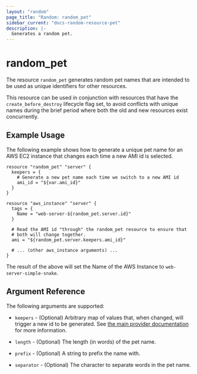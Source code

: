```yaml
---
layout: "random"
page_title: "Random: random_pet"
sidebar_current: "docs-random-resource-pet"
description: |-
  Generates a random pet.
---
```


# random\_pet

The resource `random_pet` generates random pet names that are intended to be
used as unique identifiers for other resources.

This resource can be used in conjunction with resources that have
the `create_before_destroy` lifecycle flag set, to avoid conflicts with
unique names during the brief period where both the old and new resources
exist concurrently.

## Example Usage

The following example shows how to generate a unique pet name for an AWS EC2
instance that changes each time a new AMI id is selected.

```
resource "random_pet" "server" {
  keepers = {
    # Generate a new pet name each time we switch to a new AMI id
    ami_id = "${var.ami_id}"
  }
}

resource "aws_instance" "server" {
  tags = {
    Name = "web-server-${random_pet.server.id}"
  }

  # Read the AMI id "through" the random_pet resource to ensure that
  # both will change together.
  ami = "${random_pet.server.keepers.ami_id}"

  # ... (other aws_instance arguments) ...
}
```

The result of the above will set the Name of the AWS Instance to
`web-server-simple-snake`.

## Argument Reference

The following arguments are supported:

* `keepers` - (Optional) Arbitrary map of values that, when changed, will
  trigger a new id to be generated. See
  [the main provider documentation](../index.html) for more information.

* `length` - (Optional) The length (in words) of the pet name.

* `prefix` - (Optional) A string to prefix the name with.

* `separator` - (Optional) The character to separate words in the pet name.

